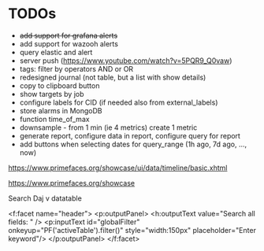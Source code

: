 # TODOs

- ~~add support for grafana alerts~~
- add support for wazooh alerts
- query elastic and alert
- server push (https://www.youtube.com/watch?v=5PQR9_Q0vaw)
- tags: filter by operators AND or OR
- redesigned journal (not table, but a list with show details)
- copy to clipboard button
- show targets by job
- configure labels for CID (if needed also from external_labels)
- store alarms in MongoDB
- function time_of_max
- downsample - from 1 min (ie 4 metrics) create 1 metric
- generate report, configure data in report, configure query for report
- add buttons when selecting dates for query_range (1h ago, 7d ago, ...,  now)


https://www.primefaces.org/showcase/ui/data/timeline/basic.xhtml



https://www.primefaces.org/showcase


Search
Daj v datatable

<f:facet name="header">
							<p:outputPanel>
								<h:outputText value="Search all fields: " />
								<p:inputText id="globalFilter" onkeyup="PF('activeTable').filter()" style="width:150px" placeholder="Enter keyword"/>
							</p:outputPanel>
						</f:facet>

